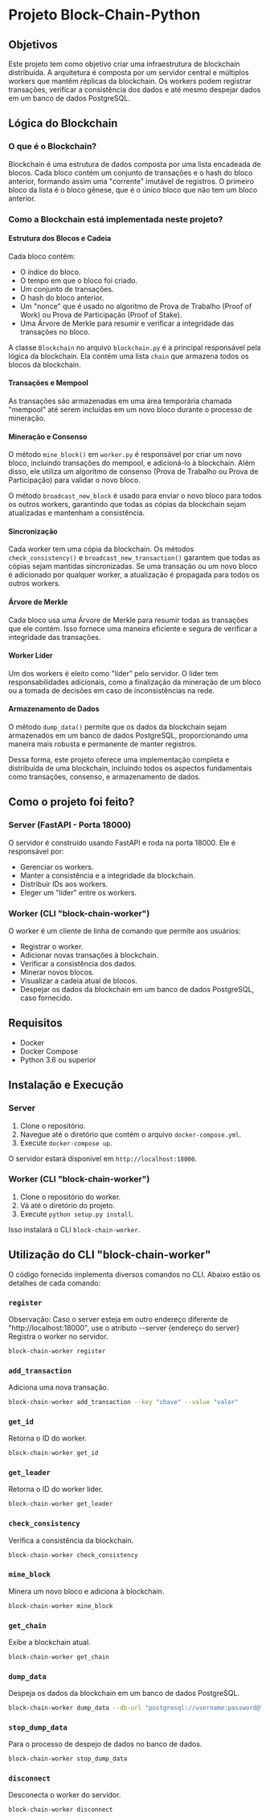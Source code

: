 # Projeto Block-Chain-Python

## Objetivos

Este projeto tem como objetivo criar uma infraestrutura de blockchain distribuída. A arquitetura é composta por um servidor central e múltiplos workers que mantêm réplicas da blockchain. Os workers podem registrar transações, verificar a consistência dos dados e até mesmo despejar dados em um banco de dados PostgreSQL.

## Lógica do Blockchain

### O que é o Blockchain?

Blockchain é uma estrutura de dados composta por uma lista encadeada de blocos. Cada bloco contém um conjunto de transações e o hash do bloco anterior, formando assim uma "corrente" imutável de registros. O primeiro bloco da lista é o bloco gênese, que é o único bloco que não tem um bloco anterior.

### Como a Blockchain está implementada neste projeto?

#### Estrutura dos Blocos e Cadeia

Cada bloco contém:

- O índice do bloco.
- O tempo em que o bloco foi criado.
- Um conjunto de transações.
- O hash do bloco anterior.
- Um "nonce" que é usado no algoritmo de Prova de Trabalho (Proof of Work) ou Prova de Participação (Proof of Stake).
- Uma Árvore de Merkle para resumir e verificar a integridade das transações no bloco.

A classe `Blockchain` no arquivo `blockchain.py` é a principal responsável pela lógica da blockchain. Ela contém uma lista `chain` que armazena todos os blocos da blockchain.

#### Transações e Mempool

As transações são armazenadas em uma área temporária chamada "mempool" até serem incluídas em um novo bloco durante o processo de mineração.

#### Mineração e Consenso

O método `mine_block()` em `worker.py` é responsável por criar um novo bloco, incluindo transações do mempool, e adicioná-lo à blockchain. Além disso, ele utiliza um algoritmo de consenso (Prova de Trabalho ou Prova de Participação) para validar o novo bloco.

O método `broadcast_new_block` é usado para enviar o novo bloco para todos os outros workers, garantindo que todas as cópias da blockchain sejam atualizadas e mantenham a consistência.

#### Sincronização

Cada worker tem uma cópia da blockchain. Os métodos `check_consistency()` e `broadcast_new_transaction()` garantem que todas as cópias sejam mantidas sincronizadas. Se uma transação ou um novo bloco é adicionado por qualquer worker, a atualização é propagada para todos os outros workers.

#### Árvore de Merkle

Cada bloco usa uma Árvore de Merkle para resumir todas as transações que ele contém. Isso fornece uma maneira eficiente e segura de verificar a integridade das transações.

#### Worker Líder

Um dos workers é eleito como "líder" pelo servidor. O líder tem responsabilidades adicionais, como a finalização da mineração de um bloco ou a tomada de decisões em caso de inconsistências na rede.

#### Armazenamento de Dados

O método `dump_data()` permite que os dados da blockchain sejam armazenados em um banco de dados PostgreSQL, proporcionando uma maneira mais robusta e permanente de manter registros.

Dessa forma, este projeto oferece uma implementação completa e distribuída de uma blockchain, incluindo todos os aspectos fundamentais como transações, consenso, e armazenamento de dados.

## Como o projeto foi feito?

### Server (FastAPI - Porta 18000)

O servidor é construído usando FastAPI e roda na porta 18000. Ele é responsável por:

- Gerenciar os workers.
- Manter a consistência e a integridade da blockchain.
- Distribuir IDs aos workers.
- Eleger um "líder" entre os workers.

### Worker (CLI "block-chain-worker")

O worker é um cliente de linha de comando que permite aos usuários:

- Registrar o worker.
- Adicionar novas transações à blockchain.
- Verificar a consistência dos dados.
- Minerar novos blocos.
- Visualizar a cadeia atual de blocos.
- Despejar os dados da blockchain em um banco de dados PostgreSQL, caso fornecido.

## Requisitos

- Docker
- Docker Compose
- Python 3.6 ou superior

## Instalação e Execução

### Server

1. Clone o repositório.
2. Navegue até o diretório que contém o arquivo `docker-compose.yml`.
3. Execute `docker-compose up`.

O servidor estará disponível em `http://localhost:18000`.

### Worker (CLI "block-chain-worker")

1. Clone o repositório do worker.
2. Vá até o diretório do projeto.
3. Execute `python setup.py install`.

Isso instalará o CLI `block-chain-worker`.

## Utilização do CLI "block-chain-worker"

O código fornecido implementa diversos comandos no CLI. Abaixo estão os detalhes de cada comando:

### `register`

Observação: Caso o server esteja em outro endereço diferente de "http://localhost:18000", use o atributo --server {endereço do server}
Registra o worker no servidor.

```bash
block-chain-worker register
```

### `add_transaction`

Adiciona uma nova transação.

```bash
block-chain-worker add_transaction --key "chave" --value "valor"
```

### `get_id`

Retorna o ID do worker.

```bash
block-chain-worker get_id
```

### `get_leader`

Retorna o ID do worker líder.

```bash
block-chain-worker get_leader
```

### `check_consistency`

Verifica a consistência da blockchain.

```bash
block-chain-worker check_consistency
```

### `mine_block`

Minera um novo bloco e adiciona à blockchain.

```bash
block-chain-worker mine_block
```

### `get_chain`

Exibe a blockchain atual.

```bash
block-chain-worker get_chain
```

### `dump_data`

Despeja os dados da blockchain em um banco de dados PostgreSQL.

```bash
block-chain-worker dump_data --db-url "postgresql://username:password@localhost/dbname"
```

### `stop_dump_data`

Para o processo de despejo de dados no banco de dados.

```bash
block-chain-worker stop_dump_data
```

### `disconnect`

Desconecta o worker do servidor.

```bash
block-chain-worker disconnect
```
